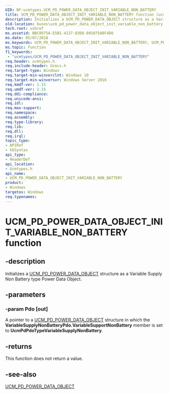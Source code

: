 ```yaml
---
UID: NF:ucmtypes.UCM_PD_POWER_DATA_OBJECT_INIT_VARIABLE_NON_BATTERY
title: UCM_PD_POWER_DATA_OBJECT_INIT_VARIABLE_NON_BATTERY function (ucmtypes.h)
description: Initializes a UCM_PD_POWER_DATA_OBJECT structure as a Variable Supply Non Battery type Power Data Object.
old-location: buses\ucm_pd_power_data_object_init_variable_non_battery.htm
tech.root: usbref
ms.assetid: BBC8975A-E5B1-4137-83D8-891075A8F4D0
ms.date: 05/07/2018
ms.keywords: UCM_PD_POWER_DATA_OBJECT_INIT_VARIABLE_NON_BATTERY, UCM_PD_POWER_DATA_OBJECT_INIT_VARIABLE_NON_BATTERY function [Buses], buses.ucm_pd_power_data_object_init_variable_non_battery, ucmtypes/UCM_PD_POWER_DATA_OBJECT_INIT_VARIABLE_NON_BATTERY
ms.topic: function
f1_keywords:
 - "ucmtypes/UCM_PD_POWER_DATA_OBJECT_INIT_VARIABLE_NON_BATTERY"
req.header: ucmtypes.h
req.include-header: Ucmcx.h
req.target-type: Windows
req.target-min-winverclnt: Windows 10
req.target-min-winversvr: Windows Server 2016
req.kmdf-ver: 1.15
req.umdf-ver: 2.15
req.ddi-compliance: 
req.unicode-ansi: 
req.idl: 
req.max-support: 
req.namespace: 
req.assembly: 
req.type-library: 
req.lib: 
req.dll: 
req.irql: 
topic_type:
- APIRef
- kbSyntax
api_type:
- HeaderDef
api_location:
- Ucmtypes.h
api_name:
- UCM_PD_POWER_DATA_OBJECT_INIT_VARIABLE_NON_BATTERY
product:
- Windows
targetos: Windows
req.typenames: 
---
```


# UCM_PD_POWER_DATA_OBJECT_INIT_VARIABLE_NON_BATTERY function


## -description


Initializes a <a href="https://docs.microsoft.com/windows-hardware/drivers/ddi/ucmtypes/ns-ucmtypes-_ucm_pd_power_data_object">UCM_PD_POWER_DATA_OBJECT</a> structure as a Variable Supply Non Battery type Power Data Object.


## -parameters




### -param Pdo [out]

A pointer to a <a href="https://docs.microsoft.com/windows-hardware/drivers/ddi/ucmtypes/ns-ucmtypes-_ucm_pd_power_data_object">UCM_PD_POWER_DATA_OBJECT</a> structure in which the <b>VariableSupplyNonBatteryPdo.VariableSupportNonBattery</b> member is set to <b>UcmPdPdoTypeVariableSupplyNonBattery</b>.


## -returns



This function does not return a value.




## -see-also




<a href="https://docs.microsoft.com/windows-hardware/drivers/ddi/ucmtypes/ns-ucmtypes-_ucm_pd_power_data_object">UCM_PD_POWER_DATA_OBJECT</a>
 

 

